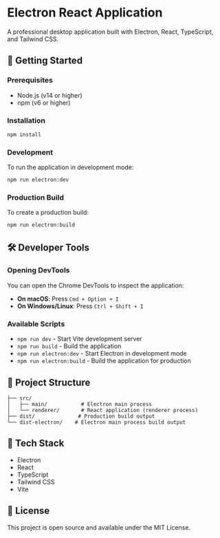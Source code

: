 # Electron React Application

A professional desktop application built with Electron, React, TypeScript, and Tailwind CSS.

## 🚀 Getting Started

### Prerequisites

- Node.js (v14 or higher)
- npm (v6 or higher)

### Installation

```bash
npm install
```

### Development

To run the application in development mode:

```bash
npm run electron:dev
```

### Production Build

To create a production build:

```bash
npm run electron:build
```

## 🛠 Developer Tools

### Opening DevTools

You can open the Chrome DevTools to inspect the application:

- **On macOS**: Press `Cmd + Option + I`
- **On Windows/Linux**: Press `Ctrl + Shift + I`

### Available Scripts

- `npm run dev` - Start Vite development server
- `npm run build` - Build the application
- `npm run electron:dev` - Start Electron in development mode
- `npm run electron:build` - Build the application for production

## 📁 Project Structure

```
├── src/
│   ├── main/           # Electron main process
│   └── renderer/       # React application (renderer process)
├── dist/              # Production build output
└── dist-electron/    # Electron main process build output
```

## 🔧 Tech Stack

- Electron
- React
- TypeScript
- Tailwind CSS
- Vite

## 📝 License

This project is open source and available under the MIT License.
